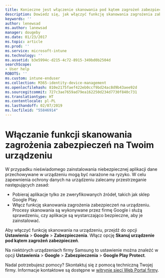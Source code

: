 ```yaml
---
title: Konieczne jest włączenie skanowania pod kątem zagrożeń zabezpieczeń
description: Dowiedz się, jak włączyć funkcję skanowania zagrożenia zabezpieczeń na Twoim urządzeniu
keywords: ''
author: lenewsad
ms.author: lanewsad
manager: dougeby
ms.date: 01/23/2017
ms.topic: article
ms.prod: ''
ms.service: microsoft-intune
ms.technology: ''
ms.assetid: b3e5994c-d215-4c72-8915-349bd0b2504d
searchScope:
- User help
ROBOTS: ''
ms.custom: intune-enduser
ms.collection: M365-identity-device-management
ms.openlocfilehash: 810e2175faef422eb0ccf9bd24ac8d9b43aee92d
ms.sourcegitcommit: 727c3ae7659ad79ea162250d234d7730f840c731
ms.translationtype: HT
ms.contentlocale: pl-PL
ms.lasthandoff: 02/07/2019
ms.locfileid: "55846914"
---
```

# <a name="enable-security-threat-scans-on-your-device"></a>Włączanie funkcji skanowania zagrożenia zabezpieczeń na Twoim urządzeniu 
W przypadku nieświadomego zainstalowania niebezpiecznej aplikacji dane przechowywane w urządzeniu mogą być narażone na ryzyko. W celu zapewnienia ochrony danych na urządzeniu zalecamy przestrzeganie następujących zasad: 

* Pobieraj aplikacje tylko ze zweryfikowanych źródeł, takich jak sklep Google Play.  
* Włącz funkcję skanowania zagrożenia zabezpieczeń na urządzeniu. Procesy skanowania są wykonywane przez firmę Google i służą sprawdzeniu, czy aplikacje są wystarczająco bezpieczne, aby je zainstalować.  

Aby włączyć funkcję skanowania na urządzeniu, przejdź do opcji **Ustawienia** > **Google** > **Zabezpieczenia**. Włącz opcję **Skanuj urządzenie pod kątem zagrożeń zabezpieczeń**.  

Na niektórych urządzeniach firmy Samsung to ustawienie można znaleźć w opcji **Ustawienia** > **Google** > **Zabezpieczenia** > **Google Play Protect**.

Nadal potrzebujesz pomocy? Skontaktuj się z pomocą techniczną Twojej firmy. Informacje kontaktowe są dostępne w [witrynie sieci Web Portal firmy](https://go.microsoft.com/fwlink/?linkid=2010980). 
